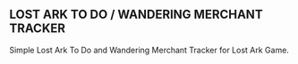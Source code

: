 ## LOST ARK TO DO / WANDERING MERCHANT TRACKER

Simple Lost Ark To Do and Wandering Merchant Tracker for Lost Ark Game.
